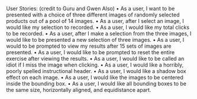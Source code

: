 User Stories: (credit to Guru and Gwen Also)
•    As a user, I want to be presented with a choice of three different images of randomly selected products out of a pool of 14 images.
•    As a user, after I select an image, I would like my selection to recorded.
•    As a user, I would like my total clicks to be recorded.
•    As a user, after I make a selection from the three images, I would like to be presented a new selection of three images.
•    As a user, I would to be prompted to view my results after 15 sets of images are presented.
•    As a user, I would like to be prompted to reset the entire exercise after viewing the results.
•    As a user, I would like to be called an idiot if I miss the image when clicking.
•    As a user, I would like a horribly, poorly spelled instructional header.
•    As a user, I would like a shadow box effect on each image.
•    As a user, I would like the images to be centered inside the bounding box.
•    As a user, I would like all bounding boxes to be the same size, horizontally aligned, and equidistance apart.

